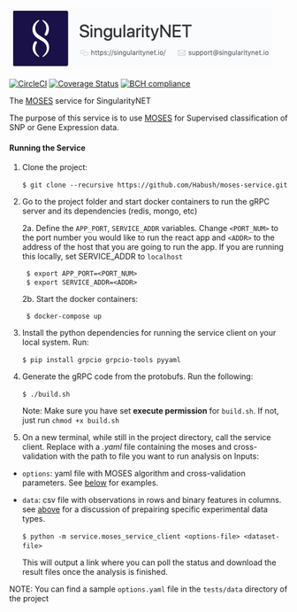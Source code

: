  [issue-template]: ../../issues/new?template=BUG_REPORT.md
[feature-template]: ../../issues/new?template=FEATURE_REQUEST.md

![singnetlogo](docs/assets/singnet-logo.jpg 'SingularityNET')


 [![CircleCI](https://circleci.com/gh/Habush/moses-service.svg?style=svg)](https://circleci.com/gh/Habush/mozi_snet_service)    [![Coverage Status](https://coveralls.io/repos/github/Habush/mozi_snet_service/badge.svg?branch=master)](https://coveralls.io/github/Habush/mozi_snet_service?branch=master)      [![BCH compliance](https://bettercodehub.com/edge/badge/Habush/mozi_snet_service?branch=master)](https://bettercodehub.com/)

The [MOSES](https://github.com/opencog/moses) service for SingularityNET


The purpose of this service is to use [MOSES](https://github.com/opencog/moses) for Supervised classification of SNP or Gene Expression data. 


#### Running the Service

1. Clone the project:

    ``$ git clone --recursive https://github.com/Habush/moses-service.git``
    
2. Go to the project folder and start docker containers to run the gRPC server and its dependencies (redis, mongo, etc)

    2a. Define the `APP_PORT`, `SERVICE_ADDR` variables. Change `<PORT_NUM>` to the port number you would like to run the react app and `<ADDR>` to the address of the host that you are going to run the app. If you are running this locally, set SERVICE_ADDR to `localhost`



        $ export APP_PORT=<PORT_NUM>
        $ export SERVICE_ADDR=<ADDR>

    2b. Start the docker containers:

        $ docker-compose up

3. Install the python dependencies for running the service client on your local system. Run:

    ``$ pip install grpcio grpcio-tools pyyaml``

4. Generate the gRPC code from the protobufs. Run the following:

    ``$ ./build.sh``
    
    Note: Make sure you have set **execute permission** for `build.sh`. If not, just run `chmod +x build.sh`

5. On a new terminal, while still in the project directory, call the service client. 
    Replace **_<options file>_** with a _.yaml_ file containing the moses and cross-validation **_<dataset file>_** with the path to file you want to run analysis on
    Inputs:
  - `options`: yaml file with MOSES algorithm and cross-validation  parameters.  See [below](#options) for examples.
  - `data`: csv file with observations in rows and binary features in columns. see [above](#data) for a discussion of prepairing specific experimental data types.
    
    ``$ python -m service.moses_service_client <options-file> <dataset-file>``
    
    This will output a link where you can poll the status and download the result files once the analysis is finished.
   
   NOTE: You can find a sample `options.yaml` file in the ``tests/data`` directory of the project